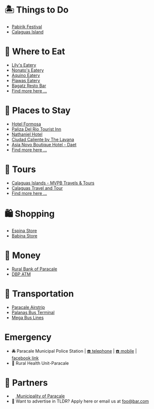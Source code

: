 # 🏝️ Things to Do
* [Pabirik Festival]()
* [Calaguas Island](https://www.discoverthephilippines.com/calaguas-islands-visitors-guide/)

# 🍔 Where to Eat
* [Lily's Eatery](https://www.lokal-lista.com/#/0)
* [Nonato's Eatery](https://www.lokal-lista.com/#/1)
* [Aquino Eatery](https://www.lokal-lista.com/#/2)
* [Piawas Eatery](https://www.lokal-lista.com/#/3)
* [Bagatz Resto Bar](https://www.lokal-lista.com/#/4)
* [Find more here ...](https://www.lokal-lista.com/#/)

# 🛌 Places to Stay
* [Hotel Formosa](https://www.lokal-lista.com/#/5)
* [Paliza Del Rio Tourist Inn](https://www.lokal-lista.com/#/6)
* [Nathaniel Hotel](https://www.lokal-lista.com/#/7)
* [Ciudad Caliente by The Lavana](https://www.lokal-lista.com/#/8)
* [Asia Novo Boutique Hotel - Daet](https://www.lokal-lista.com/#/9)
* [Find more here ...](https://www.lokal-lista.com/#/)

# 🚐 Tours
* [Calaguas Islands - MVPB Travels & Tours](https://www.lokal-lista.com/#/10)
* [Calaguas Travel and Tour](https://www.lokal-lista.com/#/11)
* [Find more here ...](https://www.lokal-lista.com/#/)

# 🛍️ Shopping
* [Espina Store](https://www.lokal-lista.com/#/15)
* [Babina Store](https://www.lokal-lista.com/#/16)

# 🏧 Money
* [Rural Bank of Paracale](https://www.lokal-lista.com/#/25)
* [DBP ATM](https://www.lokal-lista.com/#/26)

# 🚌 Transportation
* [Paracale Airstrip](https://maps.app.goo.gl/p52UmM1PnffBmvrHA)
* [Palanas Bus Terminal](https://maps.app.goo.gl/sK3RdBLUBj7UrPPh8)
* [Mega Bus Lines](https://maps.app.goo.gl/cAgqs3Dag9wF93Mx8)

# Emergency
* 🚔 Paracale Municipal Police Station | [☎️ telephone](tel:+639985985960) | [☎️ mobile](tel:+639176222584) | [<img src="https://www.facebook.com/favicon.ico" width="15" height="15" /> facebook link](https://www.facebook.com/paracalempscnppo)
* 🏥 Rural Health Unit-Paracale

# 🔗 Partners
* [<img src="http://paracale.gov.ph/wp-content/uploads/2021/04/cropped-logo-32x32.png" width="12" height="12"> Municipality of Paracale](http://paracale.gov.ph/)
* 📰 Want to advertise in TLDR? Apply here or email us at [foo@bar.com](email:foo@bar.com)

